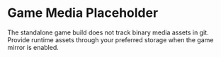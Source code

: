 # Game Media Placeholder

The standalone game build does not track binary media assets in git. Provide runtime assets through your preferred storage when the game mirror is enabled.
